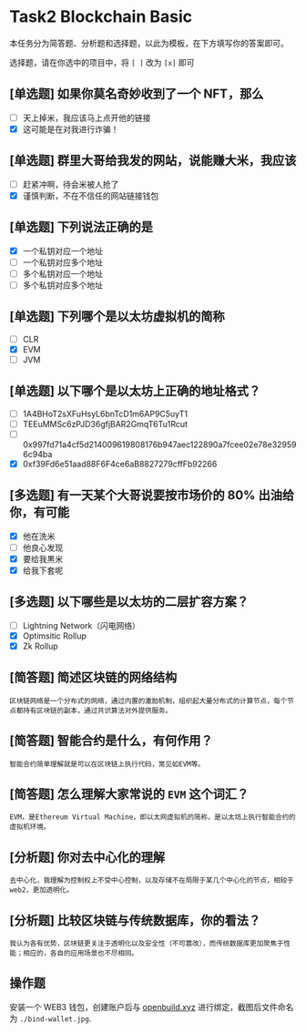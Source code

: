# Task2 Blockchain Basic

本任务分为简答题、分析题和选择题，以此为模板，在下方填写你的答案即可。

选择题，请在你选中的项目中，将 `[ ]` 改为 `[x]` 即可

## [单选题] 如果你莫名奇妙收到了一个 NFT，那么

- [ ] 天上掉米，我应该马上点开他的链接
- [x] 这可能是在对我进行诈骗！

## [单选题] 群里大哥给我发的网站，说能赚大米，我应该

- [ ] 赶紧冲啊，待会米被人抢了
- [x] 谨慎判断，不在不信任的网站链接钱包

## [单选题] 下列说法正确的是

- [x] 一个私钥对应一个地址
- [ ] 一个私钥对应多个地址
- [ ] 多个私钥对应一个地址
- [ ] 多个私钥对应多个地址

## [单选题] 下列哪个是以太坊虚拟机的简称

- [ ] CLR
- [x] EVM
- [ ] JVM

## [单选题] 以下哪个是以太坊上正确的地址格式？

- [ ] 1A4BHoT2sXFuHsyL6bnTcD1m6AP9C5uyT1
- [ ] TEEuMMSc6zPJD36gfjBAR2GmqT6Tu1Rcut
- [ ] 0x997fd71a4cf5d214009619808176b947aec122890a7fcee02e78e329596c94ba
- [x] 0xf39Fd6e51aad88F6F4ce6aB8827279cffFb92266

## [多选题] 有一天某个大哥说要按市场价的 80% 出油给你，有可能

- [x] 他在洗米
- [ ] 他良心发现
- [x] 要给我黒米
- [x] 给我下套呢

## [多选题] 以下哪些是以太坊的二层扩容方案？

- [ ] Lightning Network（闪电网络）
- [x] Optimsitic Rollup
- [x] Zk Rollup

## [简答题] 简述区块链的网络结构

```
区块链网络是一个分布式的网络，通过内置的激励机制，组织起大量分布式的计算节点，每个节点都持有区块链的副本，通过共识算法对外提供服务。
```

## [简答题] 智能合约是什么，有何作用？

```
智能合约简单理解就是可以在区块链上执行代码，常见如EVM等。
```

## [简答题] 怎么理解大家常说的 `EVM` 这个词汇？

```
EVM，是Ethereum Virtual Machine，即以太网虚拟机的简称，是以太坊上执行智能合约的虚拟机环境。
```

## [分析题] 你对去中心化的理解

```
去中心化，我理解为控制权上不受中心控制，以及存储不在局限于某几个中心化的节点，相较于web2，更加透明化。
```

## [分析题] 比较区块链与传统数据库，你的看法？

```
我认为各有优势，区块链更关注于透明化以及安全性（不可篡改），而传统数据库更加聚焦于性能；相应的，各自的应用场景也不尽相同。
```

## 操作题

安装一个 WEB3 钱包，创建账户后与 [openbuild.xyz](https://openbuild.xyz/profile) 进行绑定，截图后文件命名为 `./bind-wallet.jpg`.
